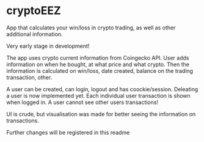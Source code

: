 # cryptoEEZ
App that calculates your win/loss in crypto trading, as well as other additional information.

Very early stage in development!

The app uses crypto current information from Coingecko API. User adds information on when he bought, at what price and what crypto. Then the information is calculated on win/loss, date created, balance on the trading transaction, other.

A user can be created, can login, logout and has coockie/session. Deleating a user is now implemented yet. Each individual user transaction is shown when logged in. A user cannot see other users transactions!

UI is crude, but visualisation was made for better seeing the information on transactions.

Further changes will be registered in this readme

